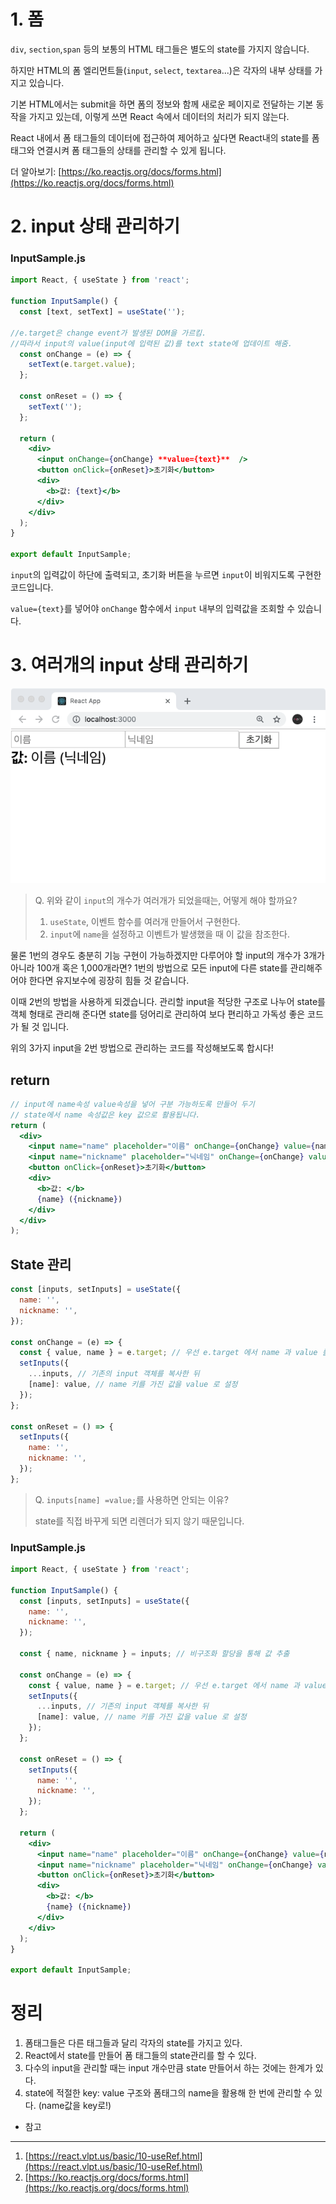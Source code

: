 # 1. 폼

`div`, `section`,`span` 등의 보통의 HTML 태그들은 별도의 state를 가지지 않습니다.

하지만 HTML의 폼 엘리먼트들(`input`, `select`, `textarea`...)은 각자의 내부 상태를 가지고 있습니다.

기본 HTML에서는 submit을 하면 폼의 정보와 함께 새로운 페이지로 전달하는 기본 동작을 가지고 있는데, 이렇게 쓰면 React 속에서 데이터의 처리가 되지 않는다.

React 내에서 폼 태그들의 데이터에 접근하여 제어하고 싶다면 React내의 state를 폼 태그와 연결시켜 폼 태그들의 상태를 관리할 수 있게 됩니다.

더 알아보기: [https://ko.reactjs.org/docs/forms.html](https://ko.reactjs.org/docs/forms.html)

# 2. input 상태 관리하기

### InputSample.js

```jsx
import React, { useState } from 'react';

function InputSample() {
  const [text, setText] = useState('');

//e.target은 change event가 발생된 DOM을 가르킴.
//따라서 input의 value(input에 입력된 값)를 text state에 업데이트 해줌.
  const onChange = (e) => {
    setText(e.target.value);
  };

  const onReset = () => {
    setText('');
  };

  return (
    <div>
      <input onChange={onChange} **value={text}**  />
      <button onClick={onReset}>초기화</button>
      <div>
        <b>값: {text}</b>
      </div>
    </div>
  );
}

export default InputSample;
```

`input`의 입력값이 하단에 출력되고, 초기화 버튼을 누르면 `input`이 비워지도록 구현한 코드입니다.

`value={text}`를 넣어야 `onChange` 함수에서 `input` 내부의 입력값을 조회할 수 있습니다.

# 3. 여러개의 input 상태 관리하기

![multiInput](./resources/images/multiInput.png)

> Q. 위와 같이 `input`의 개수가 여러개가 되었을때는, 어떻게 해야 할까요?
>
> 1.  `useState`, 이벤트 함수를 여러개 만들어서 구현한다.
> 2.  `input`에 `name`을 설정하고 이벤트가 발생했을 때 이 값을 참조한다.

물론 1번의 경우도 충분히 기능 구현이 가능하겠지만 다루어야 할 input의 개수가 3개가 아니라 100개 혹은 1,000개라면? 1번의 방법으로 모든 input에 다른 state를 관리해주어야 한다면 유지보수에 굉장히 힘들 것 같습니다.

이때 2번의 방법을 사용하게 되겠습니다. 관리할 input을 적당한 구조로 나누어 state를 객체 형태로 관리해 준다면 state를 덩어리로 관리하여 보다 편리하고 가독성 좋은 코드가 될 것 입니다.

위의 3가지 input을 2번 방법으로 관리하는 코드를 작성해보도록 합시다!

## return

```jsx
// input에 name속성 value속성을 넣어 구분 가능하도록 만들어 두기
// state에서 name 속성값은 key 값으로 활용됩니다.
return (
  <div>
    <input name="name" placeholder="이름" onChange={onChange} value={name} />
    <input name="nickname" placeholder="닉네임" onChange={onChange} value={nickname} />
    <button onClick={onReset}>초기화</button>
    <div>
      <b>값: </b>
      {name} ({nickname})
    </div>
  </div>
);
```

## State 관리

```jsx
const [inputs, setInputs] = useState({
  name: '',
  nickname: '',
});

const onChange = (e) => {
  const { value, name } = e.target; // 우선 e.target 에서 name 과 value 를 추출
  setInputs({
    ...inputs, // 기존의 input 객체를 복사한 뒤
    [name]: value, // name 키를 가진 값을 value 로 설정
  });
};

const onReset = () => {
  setInputs({
    name: '',
    nickname: '',
  });
};
```

> Q. `inputs[name] =value;`를 사용하면 안되는 이유?
>
> state를 직접 바꾸게 되면 리렌더가 되지 않기 때문입니다.

### InputSample.js

```jsx
import React, { useState } from 'react';

function InputSample() {
  const [inputs, setInputs] = useState({
    name: '',
    nickname: '',
  });

  const { name, nickname } = inputs; // 비구조화 할당을 통해 값 추출

  const onChange = (e) => {
    const { value, name } = e.target; // 우선 e.target 에서 name 과 value 를 추출
    setInputs({
      ...inputs, // 기존의 input 객체를 복사한 뒤
      [name]: value, // name 키를 가진 값을 value 로 설정
    });
  };

  const onReset = () => {
    setInputs({
      name: '',
      nickname: '',
    });
  };

  return (
    <div>
      <input name="name" placeholder="이름" onChange={onChange} value={name} />
      <input name="nickname" placeholder="닉네임" onChange={onChange} value={nickname} />
      <button onClick={onReset}>초기화</button>
      <div>
        <b>값: </b>
        {name} ({nickname})
      </div>
    </div>
  );
}

export default InputSample;
```

# 정리

1. 폼태그들은 다른 태그들과 달리 각자의 state를 가지고 있다.
2. React에서 state를 만들어 폼 태그들의 state관리를 할 수 있다.
3. 다수의 input을 관리할 때는 input 개수만큼 state 만들어서 하는 것에는 한계가 있다.
4. state에 적절한 key: value 구조와 폼태그의 name을 활용해 한 번에 관리할 수 있다. (name값을 key로!)

- 참고

---

1. [https://react.vlpt.us/basic/10-useRef.html](https://react.vlpt.us/basic/10-useRef.html)
2. [https://ko.reactjs.org/docs/forms.html](https://ko.reactjs.org/docs/forms.html)
